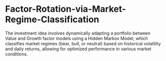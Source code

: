 # Factor-Rotation-via-Market-Regime-Classification
The investment idea involves dynamically adapting a portfolio between Value and Growth factor models using a Hidden Markov Model, which classifies market regimes (bear, bull, or neutral) based on historical volatility and daily returns, allowing for optimized performance in various market conditions.
